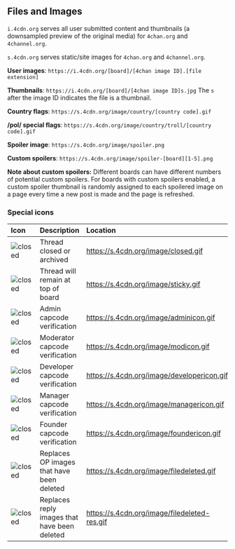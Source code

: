 ## Files and Images ##
`i.4cdn.org` serves all user submitted content and thumbnails (a downsampled preview of the original media) for `4chan.org` and `4channel.org`.

`s.4cdn.org` serves static/site images for `4chan.org` and `4channel.org`.

**User images**: `https://i.4cdn.org/[board]/[4chan image ID].[file extension]`  

**Thumbnails**: `https://i.4cdn.org/[board]/[4chan image ID]s.jpg`
The `s` after the image ID indicates the file is a thumbnail.

**Country flags**: `https://s.4cdn.org/image/country/[country code].gif` 

**/pol/ special flags**: `https://s.4cdn.org/image/country/troll/[country code].gif`

**Spoiler image**: `https://s.4cdn.org/image/spoiler.png`

**Custom spoilers**: `https://s.4cdn.org/image/spoiler-[board][1-5].png`

**Note about custom spoilers:** 
Different boards can have different numbers of potential custom spoilers. For boards with custom spoilers enabled, a custom spoiler thumbnail is randomly assigned to each spoilered image on a page every time a new post is made and the page is refreshed.

### Special icons ###
| **Icon** | **Description** | **Location**|
|:---------|:----------------|:------------|
|![closed](https://s.4cdn.org/image/closed.gif)|Thread closed or archived| https://s.4cdn.org/image/closed.gif   |
|![closed](https://s.4cdn.org/image/sticky.gif)|Thread will remain at top of board| https://s.4cdn.org/image/sticky.gif   |
|![closed](https://s.4cdn.org/image/adminicon.gif)|Admin capcode verification| https://s.4cdn.org/image/adminicon.gif   |
|![closed](https://s.4cdn.org/image/modicon.gif)|Moderator capcode verification| https://s.4cdn.org/image/modicon.gif   |
|![closed](https://s.4cdn.org/image/developericon.gif)|Developer capcode verification| https://s.4cdn.org/image/developericon.gif   |
|![closed](https://s.4cdn.org/image/managericon.gif)|Manager capcode verification| https://s.4cdn.org/image/managericon.gif   |
|![closed](https://s.4cdn.org/image/foundericon.gif)|Founder capcode verification| https://s.4cdn.org/image/foundericon.gif   |
|![closed](https://s.4cdn.org/image/filedeleted.gif)|Replaces OP images that have been deleted| https://s.4cdn.org/image/filedeleted.gif   |
|![closed](https://s.4cdn.org/image/filedeleted-res.gif)|Replaces reply images that have been deleted| https://s.4cdn.org/image/filedeleted-res.gif   |  
